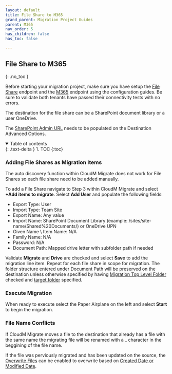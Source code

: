 ```yaml
---
layout: default
title: File Share to M365
grand_parent: Migration Project Guides
parent: M365
nav_order: 5
has_children: false
has_toc: false

---
```


## File Share to M365
{: .no_toc }

Before starting your migration project, make sure you have setup the <a href="https://docs.cloudm.io/Endpoint-Configuration-Guides/FileSystem.html">File Share</a> endpoint and the <a href="https://cloudm-migrate.github.io/documentation/Endpoint-Configuration-Guides/M365Tenant.html">M365</a> endpoint using the configuration guides. Be sure to validate both tenants have passed their connectivity tests with no errors. 

The destination for the file share can be a SharePoint document library or a user OneDrive. 

The <a href="https://docs.cloudm.io/Engineering-Reference/M365DestinationAO.html#sharepoint-admin-url-">SharePoint Admin URL</a> needs to be populated on the Destination Advanced Options. 

<a name="top"></a>
<details open markdown="block">
  <summary>
    Table of contents
  </summary>
  {: .text-delta }
1. TOC
{:toc}
</details>

### Adding File Shares as Migration Items

The auto discovery function within CloudM Migrate does not work for File Shares so each file share need to be added manually. 

To add a File Share navigate to Step 3 within CloudM Migrate and select **+Add items to migrate**. Select **Add User** and populate the following fields:

- Export Type: User
- Import Type: Team Site 
- Export Name: Any value
- Import Name: SharePoint Document Library (example: /sites/site-name/Shared%20Documents/) or OneDrive UPN
- Given Name \ Item Name: N/A 
- Family Name: N/A
- Password: N/A
- Document Path: Mapped drive letter with subfolder path if needed

Validate **Migrate** and **Drive** are checked and select **Save** to add the migration line item. Repeat for each file share in scope for migration. The folder structure entered under Document Path will be preserved on the destination unless otherwise specified by having <a href="https://docs.cloudm.io/Engineering-Reference/FileSystem.html#migrate-top-level-folder">Migration Top Level Folder</a> checked and <a href="https://docs.cloudm.io/Engineering-Reference/ProjectAdvancedOptions.html#topfolder">target folder</a> specified.

### Execute Migration

When ready to execute select the Paper Airplane on the left and select **Start** to begin the migration.

### File Name Conflicts

If CloudM Migrate moves a file to the destination that already has a file with the same name the migrating file will be renamed with a _ character in the beggining of the file name. 

If the file was perviously migrated and has been updated on the source, the <a href="https://docs.cloudm.io/Engineering-Reference/ProjectAdvancedOptions.html#overwritedoc">Overwrite Files</a> can be enabled to overwrite based on <a href="https://docs.cloudm.io/Engineering-Reference/ProjectAdvancedOptions.html#filterdate">Created Date or Modified Date</a>. 


